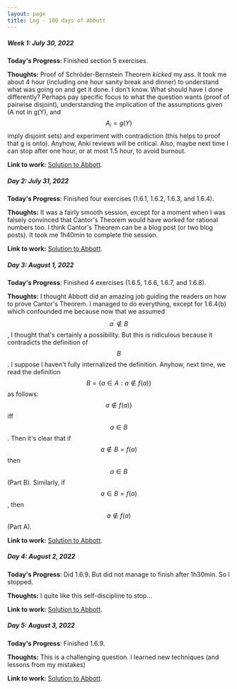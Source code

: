 ```yaml
---
layout: page
title: Log - 100 days of Abbott
---
```



##### Week 1: July 30, 2022

**Today's Progress**: 
Finished section 5 exercises.

**Thoughts:** 
Proof of Schröder-Bernstein Theorem _kicked_ my ass. It took me about 4 hour (including one hour sanity break and dinner) to understand what was going on and get it done. I don't know. What should have I done differently? Perhaps pay specific focus to what the question wants (proof of pairwise disjoint), understanding the implication of the assumptions given (A not in g(Y), and $$A_{i} = g(Y)$$ imply disjoint sets) and experiment with contradiction (this helps to proof that g is onto). Anyhow, Anki reviews will be critical. Also, maybe next time I can stop after one hour, or at most 1.5 hour, to avoid burnout.

**Link to work:** 
[Solution to Abbott](https://zul.rocks/abbott-solution/).


<div class="divider"></div>

##### Day 2: July 31, 2022

**Today's Progress**: Finished four exercises (1.6.1, 1.6.2, 1.6.3, and 1.6.4).

**Thoughts:** It was a fairly smooth session, except for a moment when I was falsely convinced that Cantor's Theorem would have worked for rational numbers too. I think Cantor's Theorem can be a blog post (or two blog posts). It took me 1h40min to complete the session.

**Link to work:** [Solution to Abbott](https://zul.rocks/abbott-solution/).



<div class="divider"></div>

##### Day 3: August 1, 2022

**Today's Progress**: Finished 4 exercises (1.6.5, 1.6.6, 1.6.7, and 1.6.8).

**Thoughts:** I thought Abbott did an amazing job guiding the readers on how to prove Cantor's Theorem. I managed to do everything, except for 1.6.4(b) which confounded me because now that we assumed $$a^{\prime} \notin B$$, I thought that's certainly a possibility. But this is ridiculous because it contradicts the definition of $$B$$.  I suppose I haven't fully internalized the definition. Anyhow, next time, we read the definition $$B = \{ a \in A : a \notin f ( a ) \}$$ as follows: $$a \notin f ( a ) \}$$ iff $$a \in B$$. Then it's clear that if $$a \notin B = f(a)$$ then $$a \in B$$ (Part B). Similarly, if $$a \in B = f(a)$$, then $$a \notin f(a)$$ (Part A).

**Link to work:** [Solution to Abbott](https://zul.rocks/abbott-solution/).



<div class="divider"></div>

##### Day 4: August 2, 2022

**Today's Progress**: Did 1.6.9. But did not manage to finish after 1h30min. So I stopped.

**Thoughts:** I quite like this self-discipline to stop...

**Link to work:** [Solution to Abbott](https://zul.rocks/abbott-solution/).



<div class="divider"></div>

##### Day 5: August 3, 2022

**Today's Progress**: Finished 1.6.9.

**Thoughts:** This is a challenging question. I learned new techniques (and lessons from my mistakes)

**Link to work:** [Solution to Abbott](https://zul.rocks/abbott-solution/).



<div class="divider"></div>




